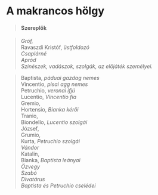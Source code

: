 <!-- ======================================================================
--- Search engine
title:          A makrancos hölgy
keywords:       makrancos, hölgy, vígjáték
description:    William Shakespeare: A makrancos hölgy.
--- Menu system
order:          30
text:           A makrancos hölgy
hidden:         false
umbel:          false
--- Page properties
id:             /comedies/the-taming-of-the-shrew
document:       
layout:         layout-2-left
$-left:         play-list
searchable:     true
======================================================================= -->

# A makrancos hölgy

>   #### Szereplők
    
>   _Gróf,_  
    Ravaszdi Kristóf, _üstfoldozó_  
    _Csaplárné_  
    _Apród_  
    _Szinészek, vadászok, szolgák, az előjáték személyei._
    
>   Baptista, _páduai gazdag nemes_  
    Vincentio, _pisai agg nemes_  
    Petruchio, _veronai ifjú_  
    Lucentio, _Vincentio fia_  
    Gremio,  
    Hortensio, _Bianka kérői_  
    Tranio,  
    Biondello, _Lucentio szolgái_  
    József,  
    Grumio,  
    Kurta, _Petruchio szolgái_  
    _Vándor_  
    Katalin,  
    Bianka, _Baptista leányai_  
    _Özvegy_  
    _Szabó_  
    _Divatárus_  
    _Baptista és Petruchio cselédei_
